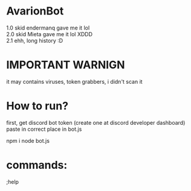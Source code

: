 # AvarionBot
1.0 skid endermanq gave me it lol  
2.0 skid Mieta gave me it lol XDDD  
2.1 ehh, long history :D  

# IMPORTANT WARNIGN
it may contains viruses, token grabbers, i didn't scan it

# How to run?
first, get discord bot token (create one at discord developer dashboard)
paste in correct place in bot.js

npm i
node bot.js

# commands:
;help

